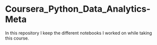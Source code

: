 # Coursera_Python_Data_Analytics-Meta
In this repository I keep the different notebooks I worked on while taking this course.
